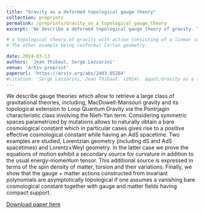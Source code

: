 ```yaml
---
title: "Gravity as a deformed topological gauge theory"
collection: preprints
permalink: /preprints/Gravity_as_a_topological_gauge_theory
excerpt: 'We describe a deformed topological gauge theory of gravity. The two examples studied are Lorentzian (including dS and AdS) and conformal geometry and show the total gauge + matter action is perturbatively topological in the bare cosmological constant.'

# a topological theory of gravity with action consisting of a linear combination of the Euler and Pontrjagin numbers of the Manifold. Two examples are studied, the first being a Lorentzian Cartan geometry (dS and AdS spacetimes are particular cases).
# The other example being conformal Cartan geometry.

date: 2024-03-13
authors: 'Jean Thibaut, Serge Lazzarini'
venue: 'ArXiv preprint'
paperurl: 'https://arxiv.org/abs/2403.05284'
#citation: 'Serge Lazzarini, Jean Thibaut. (2024). &quot;Gravity as a topological gauge theory.&quot; <i>Preprint </i>. 1(1).'
---
```

<!-- We describe a topological theory of gravity by building an action from the Characteristic numbers of a manifold with Cartan geometry. 

Two geometries are studied : Lorentzian (includes dS and AdS) and Conformal.

For a Lorentzian geometry if one one only considers the Euler number we retrieve Mac-Dowell Mansouri gravity. Considering a linear combination of the Euler and Pontrjagin numbers as an action allows to retrieve the Holst term as well as a cosmological constant and Nieh-Yan, Pontrjagin, and Euler terms relative to spacetime curvature R and torsion T with only 4 free parameters corresponding to Newton's constant, the cosmological constant and the Barbero-Immirzi parameter as well as the coupling constant of the Nieh-Yan term.

The case of a Conformal geometry encapsulates the Lorentzian one since by specifying conditions on the Cartan connection we can retrieve the action obtained from Lorentzian geometry. -->

We describe gauge theories which allow to retrieve a large class of gravitational theories, including, MacDowell-Mansouri gravity and its topological extension to Loop Quantum Gravity via the Pontrjagin characteristic class involving the Nieh-Yan term. Considering symmetric spaces parametrized by mutations allows to naturally obtain a bare cosmological constant which in particular cases gives rise to a positive effective cosmological constant while having an AdS spacetime.
Two examples are studied, Lorentzian geometry (including dS and AdS spacetimes) and Lorentz×Weyl geometry. In the latter case we prove the equations of motion exhibit a secondary source for curvature in addition to the usual energy-momentum tensor. This additional source is expressed in terms of the spin density of matter, torsion and their variations.
Finally, we show that the gauge + matter actions constructed from invariant polynomials are asymptotically topological if one assumes a vanishing bare cosmological constant together with gauge and matter fields having compact support.

<!-- We describe gauge theories which allow to retrieve a large class of gravitational
theories, including, MacDowell-Mansouri gravity and its topological extension to
Loop Quantum Gravity via the Pontrjagin characteristic class involving the Nieh-
Yan term. Considering symmetric spaces parametrized by mutations allows to nat-
urally obtain a bare cosmological constant which in particular cases gives rise to a
positive effective cosmological constant while having an AdS spacetime.
Two examples are studied, Lorentzian geometry (including dS and AdS space-
times) and Lorentz×Weyl geometry. In the latter case we prove the equations of
motion exhibit a secondary source for curvature in addition to the usual energy-
momentum tensor. This additional source is expressed in terms of the spin density
of matter, torsion and their variations.
Finally, we show that the gauge + matter actions constructed from invariant
polynomials are asymptotically topological if one assumes a vanishing bare cosmo-
logical constant together with gauge and matter fields having compact support. -->

 [Download paper here](https://arxiv.org/pdf/2403.05284.pdf)

<!-- Recommended citation: Your Name, You. (2009). "Paper Title Number 1." <i>Journal 1</i>. 1(1). -->